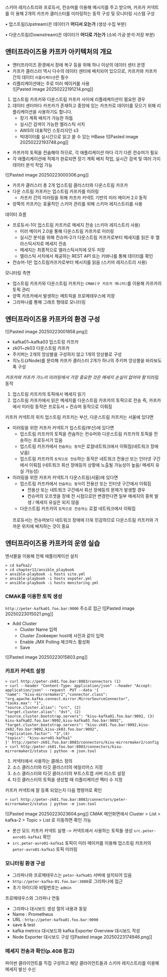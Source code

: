 
스키마 레지스트리와 프로듀서, 컨슈머를 이용해 메시지를 주고 받으며, 카프카 커넥트를 이
용해 2개의 카프카 클러스터를 미러링하는 동작 구성 및 모니터링 시스템 구성 

• 업스트림(Upstream)은 데이터가 **어디서 오는가** (생성·수집 부분)

• 다운스트림(Downstream)은 데이터가 **어디로 가는가** (소비·가공·분석·저장 부분)

## 앤터프라이즈용 카프카 아키텍처의 개요 
- 앤터프라이즈 환경에서 장애 복구 등을 위해 하나 이상의 데이터 센터 운영 
- 카프카 클러스터 역시 다수의 데이터 센터에 배치되어 있으므로, 카프카와 카프카 간의 데이터 `리플리케이션`은 필수
- 리플리케이션에는 주로 미러 메이커를 사용 <br>
![[Pasted image 20250222191214.png]]
1. 업스트림 카프카와 다운스트림 카프카 사이에 리플레케이션이 필요한 경우
2. 데이터 센터마다 카프카가 존재하고 중앙에 있는 카프카로 데이터를 모으기 위해 리플리케이션을 사용하기도 합니다. 
	- 장기 계획 배치가 가능한 하둡
	- 실시간 검색이 가능한 엘라스틱 서치
	- AWS의 대표적인 스토리지인 s3
	- 빅데이터를 실시간으로 읽고 쓸 수 있는 HBase
![[Pasted image 20250222193748.png]]
- 카프카의 토픽을 컨슘해야 하므로, 각 애플리케이션 마다 각기 다른 컨슈머가 필요
- 각 애플리케이션에 적재가 완료되면 장기 계획 배치 작업, 실시간 검색 및 여러 가지 데이터 분석 작업 가능

![[Pasted image 20250223000306.png]]

- 카프카 클러스터 총 2개 업스트림 클러스터와 다운스트림 카프카
- 다운 스트림 카프카는 업스트림 카프카를 미러링 
	- 카프카 간의 미러링을 위해 카프카 커넥트 기반의 미러 메이커 2.0 동작
- 양쪽의 카프카는 효율적인 스키마 관리를 위해 스키마 레지스트리를 사용

데이터 흐름
- 프로듀서-1이 업스트림 카프카로 메세지 전송 (스키마 레지스트리 사용)
	- 미러 메이커 2.0을 통해 다운스트림 카프카로 미러링
	- 실시간 분석을 위해 컨슈머-2가 다운스트림 카프카로부터 메세지를 읽은 후 엘라스틱서치로 메세지 전송
	- 메세지는 최종적으로 엘라스틱서치에 모두 저장 
	- 엘라스틱 서치에서 제공하는 REST API 또는 키바나를 통해 데이터를 확인
- 컨슈머-1은 업스트림카프카로부터 메시지를 읽음 (스키마 레지스트리 사용)

모니터링 측면
- 업스트림 카프카와 다운스트림 카프카는 `CMAK(구 카프카 매니저)`를 이용해 카프카의 토픽 관리
- 양쪽 카프카에서 발생하는 메트릭을 프로메테우스에 저장
- 그라파나를 통해 그래프 형태로 모니터링

## 엔터프라이즈용 카프카의 환경 구성

![[Pasted image 20250223001858.png]]
- kafka01~kafka03 업스트링 카프카
- zk01~zk03 다운스트림 카프카
- 주키퍼는 2개의 앙상블을 구성하지 않고 1개의 앙상블로 구성
- 지노드(zNode)를 분리해 카프카 클러스터 2개가 하나의 주키퍼 앙상블을 바라보도록 구성

*카프카와 카프카 가느이 미러링에서 가장 중요한 것은 메세지 손실이 없어야 함*
미러링 동작
1. 업스트림 카프카의 토픽에서 메세지 읽기
2. 업스트림 카프카에서 읽은 메세지를 다운스트림 카프카의 토픽으로 전송
즉, 카프카에서 미러링 동작은 프로듀서 + 컨슈머 동작으로 이뤄짐

카프카 커넥트의 위치 
업스트림 카프카는 부산, 다운스트림 카프카는 서울에 있다면 
- 미러링을 위한 카프카 커넥트가 업스트림(부산)에 있다면
	- 업스트림 카프카의 토픽을 컨슘하는 컨슈머와 다운스트림 카프카의 토픽을 전송하는 프로듀서가 있음 
	- 업스트림 카프카에서 `컨슘하는 동작`은 로컬네트워크에서 이뤄짐(네트워크 장애 낮음)
	- 업스트림 카프카의 `토픽으로 전송`하는 동작은 네트워크 전용선 또는 인터넷 구간에서 이뤄짐 (네트워크 회선 장애등의 상황에 노출될 가능성이 높음/ 메세지 유실 가능성)
- 미러링을 위한 카프카 커넥트가 다운스트림(서울)에 있다면
	- 업스트림 카프카에서 `컨슘하는 동작`이 전용선 또는 인터넷 구간에서 이뤄짐
		- 전용선 또는 네트워크 구간에서 회선 장애등의 문제가 발생할 경우 
		- 컨슈머의 오프셋을 장애 전 시점으로만 변경한다면 일부 메세지의 중복 발생 / 메세지 유실은 되지 않음
	- 다운스트림 카프카의 `토픽으로 전송하는` 로컬 네트워크에서 이뤄짐 
	<br>
		프로듀서는 컨슈머보다 네트워크 장애에 더욱 민감하므로 다운스트림 카프카와 가까운 위치에 배치하는 것이 중요

## 엔터프라이즈용 카프카의 운영 실습
엔서블을 이용해 전체 애플리케이션 설치 
```
> cd kafka2/  
> cd chapter12/ansible_playbook 
> ansible-playbook -i hosts site.yml
> ansible-playbook -i hosts expoter.yml 
> ansible-playbook -i hosts monitoring.yml
```

### CMAK를 이용한 토픽 생성
`http://peter-kafka01.foo.bar:9000` 주소로 접근 
![[Pasted image 20250223015021.png]]
- Add Cluster 
	- Cluster Name 입력
	- Cluster Zookeeper host에 사진과 같이 입력
	- Enable JMX Polling 체크박스 활성화 
	- Save

![[Pasted image 20250223015803.png]]

### 카프카 커넥트 설정
 ```
 > curl http://peter-zk01.foo.bar:8083/connectors (1)
 > curl --header "Content-Type: application/json" --header "Accept: application/json" --request  PUT --data '{
 "name": "kisu-mirrormaker2","connector.class": "org.apache.kafka.connect.mirror.MirrorSourceConnector",
 "tasks.max": "1",
 "source.cluster.alias": "src", (2)
 "target.cluster.alias": "dst", (2)
 "source.cluster.bootstrap.servers": "kisu-kafka01.foo.bar:9092, (3)
 kisu-kafka02.foo.bar:9092,kisu-kafka03.foo.bar:9092",
 "target.cluster.bootstrap.servers": "kisu-zk01.foo.bar:9092,kisu-zk02.foo.bar:9092,kisu-zk03.foo.bar:9092",
 "replication.factor": "3",(4)
 "topics": "kisu-avro01-kafka1" 
 }' http://peter-zk01.foo.bar:8083/connectors/kisu-mirrormaker2/config 
 > curl http:/peter-zk01.foo.bar:8083/connectors/kisu-mirrormaker2/status | python -m json.tool
```
  1. 커넥터에서 사용하는 클래스 정의 
  2. 소스 클러스터와 타깃 클러스터의 에일리어스 지정
  3. 소스 클러스터와 타깃 클러스터의 부트스트랩 서버 리스트 설정
  4. 타깃 클러스터의 토픽을 생성할 때 리플리케이션 팩터 수 지정

카프카 커넥트에 잘 등록 되었는지 다음 명령어로 확인
```
> curl http://peter-zk01.foo.bar:8083/connectors/peter-mirrormaker2/status | python -m json.tool
```

![[Pasted image 20250223023604.png]]
CMAK 메인화면에서 Cluster > List > kafka-2 > Topic > List 로 이동하면 확인 가능
- 분산 모드 카프카 커넥트 실행 -> 커넥트에서 사용하는 토픽들 생성 `src.peter-avro01-kafka1` 확인
- `src.peter-avro01-kafka1` 토픽이 미러 메이커를 이용해 업스트림 카프카의 `peter-avro01-kafka1` 토픽 미러링

### 모니터링 환경 구성
- 그라파나와 프로메테우스는 `peter-kafka01` 서버에 설치되어 있음
- `http://peter-kafka-01.foo.bar:3000`로 그라파나에 접근 
- 초기 아이디와 비밀번호는 `admin`

프로메테우스와 그라파나 연동
- 그라파나 대시보드 생성 절의 내용과 동일
- Name : Prometheus
- URL : `http://peter-kafka01.foo.bar:9090`
- save & test 
- kafka metrics 대시보드와 kafka Exporter Overview 대시보드 작성
- Node Exporter 대시보드 구성
![[Pasted image 20250223174946.png]]

### 메세지 전송과 확인(p.408 참고)

파이썬 클라이언트를 직접 구성하고 해당 클라이언트들과 스키마 레지스트리를 이용해 메세지 발신 수신 

